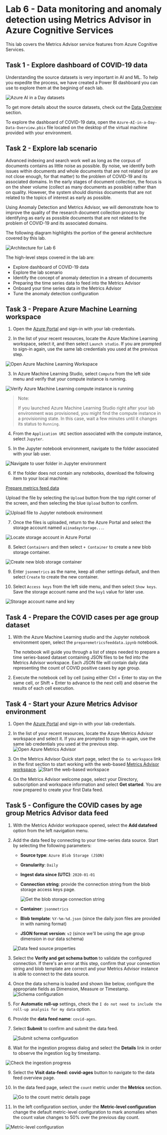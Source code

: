 # Lab 6 - Data monitoring and anomaly detection using Metrics Advisor in Azure Cognitive Services

This lab covers the Metrics Advisor service features from Azure Cognitive Services.

## Task 1 - Explore dashboard of COVID-19 data

Understanding the source datasets is very important in AI and ML. To help you expedite the process, we have created a Power BI dashboard you can use to explore them at the begining of each lab.

![Azure AI in a Day datasets](../media/data-overview-01-01.png)

To get more details about the source datasets, check out the [Data Overview](../data-overview.md) section.

To explore the dashboard of COVID-19 data, open the `Azure-AI-in-a-Day-Data-Overview.pbix` file located on the desktop of the virtual machine provided with your environment.

## Task 2 - Explore lab scenario

Advanced indexing and search work well as long as the corpus of documents contains as little noise as possible. By noise, we identify both issues within documents and whole documents that are not related (or are not close enough, for that matter) to the problem of COVID-19 and its associated domains. In the early stages of document collection, the focus is on the sheer volume (collect as many documents as possible) rather than on quality. However, the system should dismiss documents that are not related to the topics of interest as early as possible.

Using Anomaly Detection and Metrics Advisor, we will demonstrate how to improve the quality of the research document collection process by identifying as early as possible documents that are not related to the problem of COVID-19 and its associated domains.

The following diagram highlights the portion of the general architecture covered by this lab.

![Architecture for Lab 6](./../media/Architecture-6.png)

The high-level steps covered in the lab are:

- Explore dashboard of COVID-19 data
- Explore the lab scenario
- Identify the concept of anomaly detection in a stream of documents
- Preparing the time series data to feed into the Metrics Advisor
- Onboard your time series data in the Metrics Advisor
- Tune the anomaly detection configuration

## Task 3 - Prepare Azure Machine Learning workspace

1. Open the [Azure Portal](https://portal.azure.com) and sign-in with your lab credentials.

2. In the list of your recent resources, locate the Azure Machine Learning workspace, select it, and then select `Launch studio`. If you are prompted to sign-in again, use the same lab credentials you used at the previous step.

![Open Azure Machine Learning Workspace](./media/start-aml-workspace.png)

3. In Azure Machine Learning Studio, select `Compute` from the left side menu and verify that your compute instance is running.

![Verify Azure Machine Learning compute instance is running](./media/check-aml-compute-instance.png)

>Note:
>
>If you launched Azure Machine Learning Studio right after your lab environment was provisioned, you might find the compute instance in a provisioning state. In this case, wait a few minutes until it changes its status to `Running`.

4. From the `Application URI` section associated with the compute instance, select `Jupyter`.

5. In the Jupyter notebook environment, navigate to the folder associated with your lab user.

![Navigate to user folder in Jupyter environment](./media/jupyter-user-folder.png)

6. If the folder does not contain any notebooks, download the following item to your local machine:

[Prepare metrics feed data](https://solliancepublicdata.blob.core.windows.net/ai-in-a-day/lab-06/preparemetricsfeeddata.ipynb)

Upload the file by selecting the `Upload` button from the top right corner of the screen, and then selecting the blue `Upload` button to confirm.

![Upload file to Jupyter notebook environment](./media/upload-file.png)

7. Once the files is uploaded, return to the Azure Portal and select the storage account named `aiinadaystorage...`.

![Locate storage account in Azure Portal](./media/datastore-01.png)

8. Select `Containers` and then select `+ Container` to create a new blob storage container.

![Create new blob storage container](./media/datastore-02.png)

9. Enter `jsonmetrics` as the name, keep all other settings default, and then select `Create` to create the new container.

10. Select `Access keys` from the left side menu, and then select `Show keys`. Save the storage account name and the `key1` value for later use.

![Storage account name and key](./media/datastore-03.png)

## Task 4 - Prepare the COVID cases per age group dataset

1. With the Azure Machine Learning studio and the Jupyter notebook environment open, select the `preparemetricsfeeddata.ipynb` notebook.

   The notebook will guide you through a list of steps needed to prepare a time series-based dataset containing JSON files to be fed into the Metrics Advisor workspace. Each JSON file will contain daily data representing the count of COVID positive cases by age group.

2. Execute the notebook cell by cell (using either Ctrl + Enter to stay on the same cell, or Shift + Enter to advance to the next cell) and observe the results of each cell execution.

## Task 4 - Start your Azure Metrics Advisor environment

1. Open the [Azure Portal](https://portal.azure.com) and sign-in with your lab credentials.

2. In the list of your recent resources, locate the Azure Metrics Advisor workspace and select it. If you are prompted to sign-in again, use the same lab credentials you used at the previous step.
![Open Azure Metrics Advisor](./media/openmetricsadvisor.png)

3. On the Metrics Advisor Quick start page, select the `Go to workspace` link in the first section to start working with the web-based [Metrics Advisor workspace](https://metricsadvisor.azurewebsites.net/).
![Start the web-based workspace](./media/startmetricsadvisor.png)

4. On the Metrics Advisor welcome page, select your Directory, subscription and workspace information and select **Get started**. You are now prepared to create your first Data feed.

## Task 5 - Configure the COVID cases by age group Metrics Advisor data feed 

1. With the Metrics Advidor workspace opened, select the **Add datafeed** option from the left navigation menu.
   
2. Add the data feed by connecting to your time-series data source. Start by selecting the following parameters:
    - **Source type**: `Azure Blob Storage (JSON)`
    - **Granularity**: `Daily`
    - **Ingest data since (UTC)**: `2020-01-01`
    - **Connection string**: provide the connection string from the blob storage access keys page.
  
        ![Get the blob storage connection string](./media/blobstorageconnectionstring.png)

    - **Container**: `jsonmetrics`
    - **Blob template**: `%Y-%m-%d.json` (since the daily json files are provided in with naming format)
    - **JSON format version**: `v2` (since we'll be using the age group dimension in our data schema)

    ![Data feed source properties](./media/adddatafeed.png)

3. Select the **Verify and get schema button** to validate the configured connection.  If there's an error at this step, confirm that your connection string and blob template are correct and your Metrics Advisor instance is able to connect to the data source.
   
4. Once the data schema is loaded and shown like below, configure the appropriate fields as Dimension, Measure or Timestamp.
    ![Schema configuration](./media/schemconfig.png)

5. For **Automatic roll-up** settings, check the `I do not need to include the roll-up analysis for my data` option. 
   
6. Provide the **data feed name**: `covid-ages`. 
   
7. Select **Submit** to confirm and submit the data feed.

   ![Submit schema configuration](./media/submitdatafeed.png)

8. Wait for the ingestion progress dialog and select the **Details** link in order to observe the ingestion log by timestamp.

  ![Check the ingestion progress](./media/ingestionprogress.png)

9. Select the **Visit data-feed: covid-ages** button to navigate to the data feed overview page.
    
10. In the data feed page, select the `count` metric under the **Metrics** section.

    ![Go to the count metric details page](./media/browsemetricdata.png)

11. In the left configuration section, under the **Metric-level configuration** change the default metric-level configuration to mark anomalies when the count value changes to 50% over the previous day count.

![Metric-level configuration](./media/metric-level-configuration.png)
